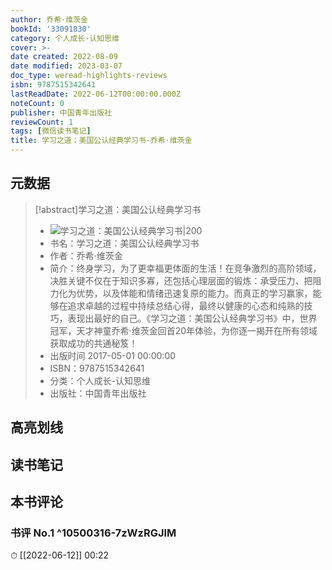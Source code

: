 ```yaml
---
author: 乔希·维茨金
bookId: '33091830'
category: 个人成长-认知思维
cover: >-
date created: 2022-08-09
date modified: 2023-03-07
doc_type: weread-highlights-reviews
isbn: 9787515342641
lastReadDate: 2022-06-12T00:00:00.000Z
noteCount: 0
publisher: 中国青年出版社
reviewCount: 1
tags: [微信读书笔记]
title: 学习之道：美国公认经典学习书-乔希·维茨金
---
```


## 元数据

>[!abstract]学习之道：美国公认经典学习书
> - ![学习之道：美国公认经典学习书|200](https://wfqqreader-1252317822.image.myqcloud.com/cover/830/33091830/t7_33091830.jpg)
> - 书名：学习之道：美国公认经典学习书
> - 作者：乔希·维茨金
> - 简介：终身学习，为了更幸福更体面的生活！在竞争激烈的高阶领域，决胜关键不仅在于知识多寡，还包括心理层面的锻炼：承受压力、把阻力化为优势，以及体能和情绪迅速复原的能力。而真正的学习赢家，能够在追求卓越的过程中持续总结心得，最终以健康的心态和纯熟的技巧，表现出最好的自己。《学习之道：美国公认经典学习书》中，世界冠军，天才神童乔希·维茨金回首20年体验，为你逐一揭开在所有领域获取成功的共通秘笈！
> - 出版时间 2017-05-01 00:00:00
> - ISBN：9787515342641
> - 分类：个人成长-认知思维
> - 出版社：中国青年出版社

## 高亮划线

## 读书笔记

## 本书评论

### 书评 No.1 ^10500316-7zWzRGJlM

⏱ [[2022-06-12]] 00:22
